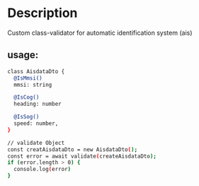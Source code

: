 # Description

Custom class-validator for automatic identification system (ais)

## usage:

```bash
class AisdataDto {
  @IsMmsi()
  mmsi: string

  @IsCog()
  heading: number

  @IsSog()
  speed: number,
}

// validate Object
const creatAisdataDto = new AisdataDto();
const error = await validate(createAisdataDto);
if (error.length > 0) {
  console.log(error)
}
```
